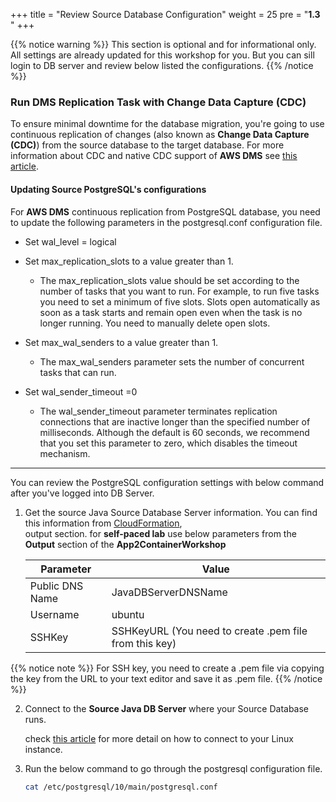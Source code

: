 +++
title = "Review Source Database Configuration"
weight = 25
pre = "<b>1.3 </b>"
+++

{{% notice warning %}}
This section is optional and for informational only. All settings are already updated for this workshop for you. But you can sill login to DB server and review below listed the configurations.
{{% /notice %}}  

### Run DMS Replication Task with Change Data Capture (CDC)

To ensure minimal downtime for the database migration, you're going to use continuous replication of changes (also known as **Change Data Capture (CDC)**) from the source database to the target database. For more information about CDC and native CDC support of **AWS DMS** see <a href="https://aws.amazon.com/blogs/database/aws-dms-now-supports-native-cdc-support/" target="_blank">this article</a>.

#### Updating Source PostgreSQL's configurations

For **AWS DMS** continuous replication from PostgreSQL database, you need to update the following parameters in the postgresql.conf configuration file.

- Set wal_level = logical

- Set max_replication_slots to a value greater than 1.
  - The max_replication_slots value should be set according to the number of tasks that you want to run. For example, to run five tasks you need to set a minimum of five slots. Slots open automatically as soon as a task starts and remain open even when the task is no longer running. You need to manually delete open slots.

- Set max_wal_senders to a value greater than 1.
  - The max_wal_senders parameter sets the number of concurrent tasks that can run.

- Set wal_sender_timeout =0
  - The wal_sender_timeout parameter terminates replication connections that are inactive longer than the specified number of milliseconds. Although the default is 60 seconds, we recommend that you set this parameter to zero, which disables the timeout mechanism.

--------------

You can review the PostgreSQL configuration settings with below command after you've logged into DB Server.

1. Get the source Java Source Database Server information. You can find this information from <a href="https://us-west-2.console.aws.amazon.com/cloudformation/home?region=us-west-2#/" target="_blank">CloudFormation</a>, <br> output section.
    for **self-paced lab** use below parameters from the **Output** section of the **App2ContainerWorkshop**

    | Parameter              | Value                                               |
    | ---------------------- | --------------------------------------------------- |
    | Public DNS Name        | JavaDBServerDNSName                                    |
    | Username   | ubuntu                                |
    | SSHKey  | SSHKeyURL      (You need to create .pem file from this key)                          |

{{% notice note %}}
For SSH key, you need to create a .pem file via copying the key from the URL to your text editor and save it as .pem file.
{{% /notice %}}  

2. Connect to the **Source Java DB Server** where your Source Database runs.

    check <a href="https://docs.aws.amazon.com/AWSEC2/latest/UserGuide/AccessingInstances.html" target="_blank">this article</a> for more detail on how to connect to your Linux instance.

3. Run the below command to go through the postgresql configuration file.

    ```bash
    cat /etc/postgresql/10/main/postgresql.conf
    ```

